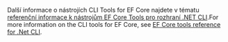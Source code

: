 <span data-ttu-id="854f7-101">Další informace o nástrojích CLI Tools for EF Core najdete v tématu [referenční informace k nástrojům EF Core Tools pro rozhraní .NET CLI](/ef/core/miscellaneous/cli/dotnet).</span><span class="sxs-lookup"><span data-stu-id="854f7-101">For more information on the CLI tools for EF Core, see [EF Core tools reference for .Net CLI](/ef/core/miscellaneous/cli/dotnet).</span></span>